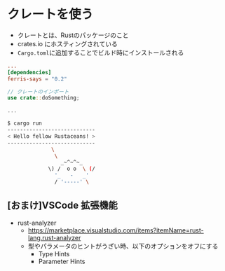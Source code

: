 # クレートを使う

- クレートとは、Rustのパッケージのこと
- crates.io にホスティングされている
- `Cargo.toml`に追加することでビルド時にインストールされる

```toml
...
[dependencies]
ferris-says = "0.2"
```

```rs
// クレートのインポート
use crate::doSomething;

...
```

```sh
$ cargo run
----------------------------
< Hello fellow Rustaceans! >
----------------------------
              \
               \
                 _~^~^~_
             \) /  o o  \ (/
               '_   -   _'
               / '-----' \
```

## [おまけ]VSCode 拡張機能

- rust-analyzer
  - https://marketplace.visualstudio.com/items?itemName=rust-lang.rust-analyzer
  - 型やパラメータのヒントがうざい時、以下のオプションをオフにする
    - Type Hints
    - Parameter Hints
